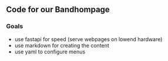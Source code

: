 
## Code for our Bandhompage
### Goals

* use fastapi for speed (serve webpages on lowend hardware)
* use markdown for creating the content
* use yaml to configure menus
